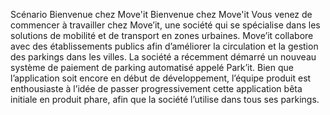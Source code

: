 Scénario
Bienvenue chez Move'it
Bienvenue chez Move'it
Vous venez de commencer à travailler chez Move’it, une société qui se spécialise dans les solutions de mobilité et de transport en zones urbaines. Move’it collabore avec des établissements publics afin d’améliorer la circulation et la gestion des parkings dans les villes. La société a récemment démarré un nouveau système de paiement de parking automatisé appelé Park’it. Bien que l’application soit encore en début de développement, l’équipe produit est enthousiaste à l’idée de passer progressivement cette application bêta initiale en produit phare, afin que la société l’utilise dans tous ses parkings.
